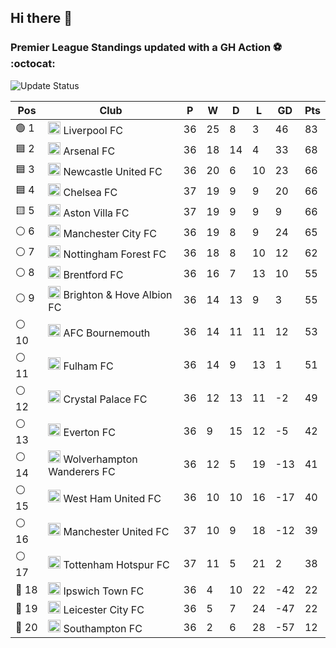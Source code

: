 ## Hi there 👋

<!--
**andregribeiro/andregribeiro** is a ✨ _special_ ✨ repository because its `README.md` (this file) appears on your GitHub profile.

Here are some ideas to get you started:

- 🔭 I’m currently working on ...
- 🌱 I’m currently learning ...
- 👯 I’m looking to collaborate on ...
- 🤔 I’m looking for help with ...
- 💬 Ask me about ...
- 📫 How to reach me: ...
- 😄 Pronouns: ...
- ⚡ Fun fact: ...
-->
### Premier League Standings updated with a GH Action ⚽ :octocat:
![Update Status](https://github.com/andregribeiro/andregribeiro/workflows/Update%20Premier%20League%20Standings/badge.svg)

<!-- STANDINGS:START -->

| Pos |  Club  | P | W | D | L | GD | Pts |
|-----|------|----|---|---|---|----|----|
|  🟢 1 | <img src="https://crests.football-data.org/64.png" alt="Liverpool FC" width="20" height="20"> Liverpool FC | 36 | 25 | 8 | 3 | 46 | 83 |
|  🟦 2 | <img src="https://crests.football-data.org/57.png" alt="Arsenal FC" width="20" height="20"> Arsenal FC | 36 | 18 | 14 | 4 | 33 | 68 |
|  🟦 3 | <img src="https://crests.football-data.org/67.png" alt="Newcastle United FC" width="20" height="20"> Newcastle United FC | 36 | 20 | 6 | 10 | 23 | 66 |
|  🟦 4 | <img src="https://crests.football-data.org/61.png" alt="Chelsea FC" width="20" height="20"> Chelsea FC | 37 | 19 | 9 | 9 | 20 | 66 |
|  🟨 5 | <img src="https://crests.football-data.org/58.png" alt="Aston Villa FC" width="20" height="20"> Aston Villa FC | 37 | 19 | 9 | 9 | 9 | 66 |
|  ⚪ 6 | <img src="https://crests.football-data.org/65.png" alt="Manchester City FC" width="20" height="20"> Manchester City FC | 36 | 19 | 8 | 9 | 24 | 65 |
|  ⚪ 7 | <img src="https://crests.football-data.org/351.png" alt="Nottingham Forest FC" width="20" height="20"> Nottingham Forest FC | 36 | 18 | 8 | 10 | 12 | 62 |
|  ⚪ 8 | <img src="https://crests.football-data.org/402.png" alt="Brentford FC" width="20" height="20"> Brentford FC | 36 | 16 | 7 | 13 | 10 | 55 |
|  ⚪ 9 | <img src="https://crests.football-data.org/397.png" alt="Brighton & Hove Albion FC" width="20" height="20"> Brighton & Hove Albion FC | 36 | 14 | 13 | 9 | 3 | 55 |
|  ⚪ 10 | <img src="https://crests.football-data.org/bournemouth.png" alt="AFC Bournemouth" width="20" height="20"> AFC Bournemouth | 36 | 14 | 11 | 11 | 12 | 53 |
|  ⚪ 11 | <img src="https://crests.football-data.org/63.png" alt="Fulham FC" width="20" height="20"> Fulham FC | 36 | 14 | 9 | 13 | 1 | 51 |
|  ⚪ 12 | <img src="https://crests.football-data.org/354.png" alt="Crystal Palace FC" width="20" height="20"> Crystal Palace FC | 36 | 12 | 13 | 11 | -2 | 49 |
|  ⚪ 13 | <img src="https://crests.football-data.org/62.png" alt="Everton FC" width="20" height="20"> Everton FC | 36 | 9 | 15 | 12 | -5 | 42 |
|  ⚪ 14 | <img src="https://crests.football-data.org/76.png" alt="Wolverhampton Wanderers FC" width="20" height="20"> Wolverhampton Wanderers FC | 36 | 12 | 5 | 19 | -13 | 41 |
|  ⚪ 15 | <img src="https://crests.football-data.org/563.png" alt="West Ham United FC" width="20" height="20"> West Ham United FC | 36 | 10 | 10 | 16 | -17 | 40 |
|  ⚪ 16 | <img src="https://crests.football-data.org/66.png" alt="Manchester United FC" width="20" height="20"> Manchester United FC | 37 | 10 | 9 | 18 | -12 | 39 |
|  ⚪ 17 | <img src="https://crests.football-data.org/73.png" alt="Tottenham Hotspur FC" width="20" height="20"> Tottenham Hotspur FC | 37 | 11 | 5 | 21 | 2 | 38 |
|  🔴 18 | <img src="https://crests.football-data.org/349.png" alt="Ipswich Town FC" width="20" height="20"> Ipswich Town FC | 36 | 4 | 10 | 22 | -42 | 22 |
|  🔴 19 | <img src="https://crests.football-data.org/338.png" alt="Leicester City FC" width="20" height="20"> Leicester City FC | 36 | 5 | 7 | 24 | -47 | 22 |
|  🔴 20 | <img src="https://crests.football-data.org/340.png" alt="Southampton FC" width="20" height="20"> Southampton FC | 36 | 2 | 6 | 28 | -57 | 12 |

<!-- STANDINGS:END -->
